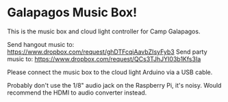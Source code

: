 # Galapagos Music Box!

This is the music box and cloud light controller for Camp Galapagos.

Send hangout music to: https://www.dropbox.com/request/ghDTFcqiAavbZIsyFyb3
Send party music to: https://www.dropbox.com/request/QCs3TJhJYI03b1Kfs3Ia

Please connect the music box to the cloud light Arduino via a USB cable.

Probably don't use the 1/8" audio jack on the Raspberry Pi, it's noisy. Would 
recommend the HDMI to audio converter instead.

